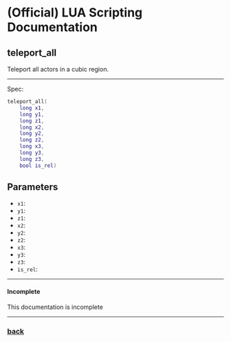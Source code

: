
# (Official) LUA Scripting Documentation

## teleport_all

Teleport all actors in a cubic region.

___

Spec:

```lua
teleport_all(
	long x1,
	long y1,
	long z1,
	long x2,
	long y2,
	long z2,
	long x3,
	long y3,
	long z3,
	bool is_rel)
```

## Parameters

- `x1`: 
- `y1`: 
- `z1`: 
- `x2`: 
- `y2`: 
- `z2`: 
- `x3`: 
- `y3`: 
- `z3`: 
- `is_rel`: 

___

#### Incomplete

This documentation is incomplete

___

### [back](../other)
